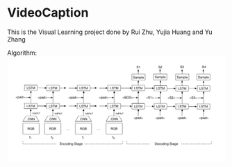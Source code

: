 # VideoCaption
This is the Visual Learning project done by Rui Zhu, Yujia Huang and Yu Zhang

Algorithm:
![Alt text](VideoCaption.jpg?raw=true "Title")
